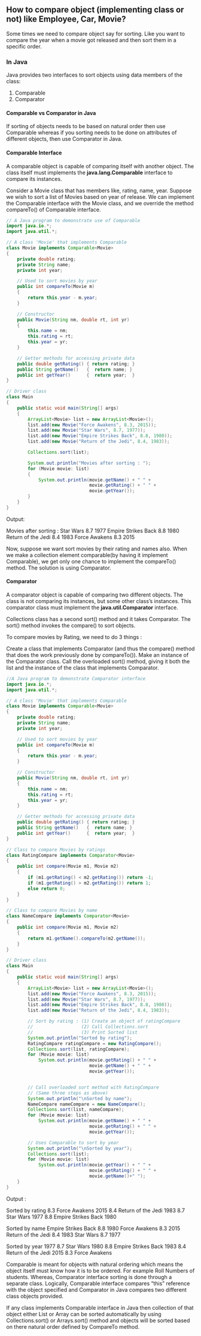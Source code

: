 ## How to compare object (implementing class or not) like Employee, Car, Movie?
Some times we need to compare object say for sorting.
Like you want to compare the year when a movie got released and then sort them in a specific order.

### In Java
Java provides two interfaces to sort objects using data members of the class:
1. Comparable
2. Comparator

#### Comparable vs Comparator in Java
If sorting of objects needs to be based on natural order then use Comparable whereas if you sorting needs to be done on attributes of different objects, then use Comparator in Java.

#### Comparable Interface

A comparable object is capable of comparing itself with another object. The class itself must implements the **java.lang.Comparable** interface to compare its instances.

Consider a Movie class that has members like, rating, name, year. Suppose we wish to sort a list of Movies based on year of release. We can implement the Comparable interface with the Movie class, and we override the method compareTo() of Comparable interface.
```java
// A Java program to demonstrate use of Comparable
import java.io.*;
import java.util.*;

// A class 'Movie' that implements Comparable
class Movie implements Comparable<Movie>
{
    private double rating;
    private String name;
    private int year;

    // Used to sort movies by year
    public int compareTo(Movie m)
    {
        return this.year - m.year;
    }

    // Constructor
    public Movie(String nm, double rt, int yr)
    {
        this.name = nm;
        this.rating = rt;
        this.year = yr;
    }

    // Getter methods for accessing private data
    public double getRating() { return rating; }
    public String getName()   {  return name; }
    public int getYear()      {  return year;  }
}

// Driver class
class Main
{
    public static void main(String[] args)
    {
        ArrayList<Movie> list = new ArrayList<Movie>();
        list.add(new Movie("Force Awakens", 8.3, 2015));
        list.add(new Movie("Star Wars", 8.7, 1977));
        list.add(new Movie("Empire Strikes Back", 8.8, 1980));
        list.add(new Movie("Return of the Jedi", 8.4, 1983));

        Collections.sort(list);

        System.out.println("Movies after sorting : ");
        for (Movie movie: list)
        {
            System.out.println(movie.getName() + " " +
                               movie.getRating() + " " +
                               movie.getYear());
        }
    }
}
```
Output:

Movies after sorting :
Star Wars 8.7 1977
Empire Strikes Back 8.8 1980
Return of the Jedi 8.4 1983
Force Awakens 8.3 2015

Now, suppose we want sort movies by their rating and names also. When we make a collection element comparable(by having it implement Comparable), we get only one chance to implement the compareTo() method. The solution is using Comparator.



#### Comparator

A comparator object is capable of comparing two different objects. The class is not comparing its instances, but some other class’s instances. This comparator class must implement the **java.util.Comparator** interface.

Collections class has a second sort() method and it takes Comparator. The sort() method invokes the compare() to sort objects.

To compare movies by Rating, we need to do 3 things :

Create a class that implements Comparator (and thus the compare() method that does the work previously done by compareTo()).
Make an instance of the Comparator class.
Call the overloaded sort() method, giving it both the list and the instance of the class that implements Comparator.
```java
//A Java program to demonstrate Comparator interface
import java.io.*;
import java.util.*;

// A class 'Movie' that implements Comparable
class Movie implements Comparable<Movie>
{
    private double rating;
    private String name;
    private int year;

    // Used to sort movies by year
    public int compareTo(Movie m)
    {
        return this.year - m.year;
    }

    // Constructor
    public Movie(String nm, double rt, int yr)
    {
        this.name = nm;
        this.rating = rt;
        this.year = yr;
    }

    // Getter methods for accessing private data
    public double getRating() { return rating; }
    public String getName()   {  return name; }
    public int getYear()      {  return year;  }
}

// Class to compare Movies by ratings
class RatingCompare implements Comparator<Movie>
{
    public int compare(Movie m1, Movie m2)
    {
        if (m1.getRating() < m2.getRating()) return -1;
        if (m1.getRating() > m2.getRating()) return 1;
        else return 0;
    }
}

// Class to compare Movies by name
class NameCompare implements Comparator<Movie>
{
    public int compare(Movie m1, Movie m2)
    {
        return m1.getName().compareTo(m2.getName());
    }
}

// Driver class
class Main
{
    public static void main(String[] args)
    {
        ArrayList<Movie> list = new ArrayList<Movie>();
        list.add(new Movie("Force Awakens", 8.3, 2015));
        list.add(new Movie("Star Wars", 8.7, 1977));
        list.add(new Movie("Empire Strikes Back", 8.8, 1980));
        list.add(new Movie("Return of the Jedi", 8.4, 1983));

        // Sort by rating : (1) Create an object of ratingCompare
        //                  (2) Call Collections.sort
        //                  (3) Print Sorted list
        System.out.println("Sorted by rating");
        RatingCompare ratingCompare = new RatingCompare();
        Collections.sort(list, ratingCompare);
        for (Movie movie: list)
            System.out.println(movie.getRating() + " " +
                               movie.getName() + " " +
                               movie.getYear());


        // Call overloaded sort method with RatingCompare
        // (Same three steps as above)
        System.out.println("\nSorted by name");
        NameCompare nameCompare = new NameCompare();
        Collections.sort(list, nameCompare);
        for (Movie movie: list)
            System.out.println(movie.getName() + " " +
                               movie.getRating() + " " +
                               movie.getYear());

        // Uses Comparable to sort by year
        System.out.println("\nSorted by year");
        Collections.sort(list);
        for (Movie movie: list)
            System.out.println(movie.getYear() + " " +
                               movie.getRating() + " " +
                               movie.getName()+" ");
    }
}
```
Output :

Sorted by rating
8.3 Force Awakens 2015
8.4 Return of the Jedi 1983
8.7 Star Wars 1977
8.8 Empire Strikes Back 1980

Sorted by name
Empire Strikes Back 8.8 1980
Force Awakens 8.3 2015
Return of the Jedi 8.4 1983
Star Wars 8.7 1977

Sorted by year
1977 8.7 Star Wars
1980 8.8 Empire Strikes Back
1983 8.4 Return of the Jedi
2015 8.3 Force Awakens  

Comparable is meant for objects with natural ordering which means the object itself must know how it is to be ordered. For example Roll Numbers of students. Whereas, Comparator interface sorting is done through a separate class.
Logically, Comparable interface compares “this” reference with the object specified and Comparator in Java compares two different class objects provided.

If any class implements Comparable interface in Java then collection of that object either List or Array can be sorted automatically by using Collections.sort() or Arrays.sort() method and objects will be sorted based on there natural order defined by CompareTo method.
